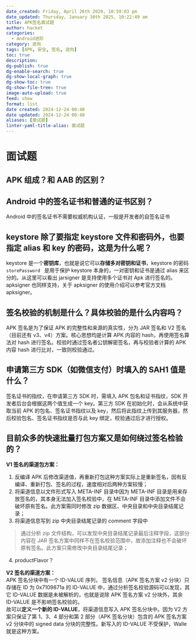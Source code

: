 ```yaml
---
date_created: Friday, April 26th 2020, 10:59:03 pm
date_updated: Thursday, January 30th 2025, 10:22:49 am
title: APK签名面试题
author: hacket
categories:
  - Android进阶
category: 逆向
tags: [APK, 安全, 签名, 逆向]
toc: true
description: 
dg-publish: true
dg-enable-search: true
dg-show-local-graph: true
dg-show-toc: true
dg-show-file-tree: true
image-auto-upload: true
feed: show
format: list
date created: 2024-12-24 00:40
date updated: 2024-12-24 00:40
aliases: [面试题]
linter-yaml-title-alias: 面试题
---
```


# 面试题

## APK 组成？和 AAB 的区别？

## Android 中的签名证书和普通的证书区别？

Android 中的签名证书不需要权威机构认证，一般是开发者的自签名证书

## keystore 除了要指定 keystore 文件和密码外，也要指定 alias 和 key 的密码，这是为什么呢？

keystore 是一个**密钥库**，也就是说它可以**存储多对密钥和证书**，keystore 的密码 ` storePassword  ` 是用于保护 keystore 本身的，一对密钥和证书是通过 alias 来区分的。从这里可以看出 jarsigner 是支持使用多个证书对 Apk 进行签名的。apksigner 也同样支持，关于 apksigner 的使用介绍可以参考官方文档 apksigner。

## 签名校验的机制是什么？具体校验的是什么内容吗？

APK 签名是为了保证 APK 的完整性和来源的真实性，分为 JAR 签名和 V2 签名（目前还有 v3、v4）方案。核心思想均是计算 APK 内容的 hash，再使用签名算法对 hash 进行签名。校验时通过签名者公钥解密签名，再与校验者计算的 APK 内容 hash 进行比对，一致则校验通过。

## 申请第三方 SDK（如微信支付）时填入的 SAH1 值是什么？

签名证书的指纹，在申请第三方 SDK 时，需填入 APK 包名和证书指纹，SDK 开发者后台会根据这两个值生成一个 key。第三方 SDK 在初始化时，会从系统中获取当前 APK 的包名、签名证书指纹以及 key，然后将此指纹上传到其服务器，然后校验包名、签名证书指纹是否与此 key 绑定，校验通过后才进行授权。

## 目前众多的快速批量打包方案又是如何绕过签名检验的？

**V1 签名的渠道包方案：**

1. 反编译 APK 后修改渠道值，再重新打包这种方案实际上是重新签名，因有反编译、重新打包、签名的过程，速度相对后两种方案较慢；
2. 将渠道信息以文件形式写入 META-INF 目录中因为 META-INF 目录是用来存放签名的，其本身无法加入签名校验中，在 META-INF 目录中添加文件不会破坏原有签名。此方案需同时修改 zip 数据区、中央目录和中央目录结尾记录；
3. 将渠道信息写到 zip 中央目录结尾记录的 comment 字段中

> 通过分析 zip 文件结构，可以发现中央目录结尾记录最后注释字段，这部分内容在 JAR 签名方案中同样不在签名校验范围中，故添加注释也不会破坏原有签名。此方案只需修改中央目录结尾记录；

4. productFlavor？

**V2 签名的渠道方案：**<br />APK 签名分块中有一个 ID-VALUE 序列， 签名信息（APK 签名方案 v2 分块）只存储在 ID 为 0x7109871a 的 ID-VALUE 中，通过分析签名校验源码可以发现，其它 ID-VALUE 数据是未被解析的，也就是说除 APK 签名方案 v2 分块外，其余 ID-VALUE 是不影响签名校验的。<br />故可以**定义一个新的 ID-VALUE**，将渠道信息写入 APK 签名分块中。因为 V2 方案只保证了第 1、3、4 部分和第 2 部分（APK 签名分块）包含的 APK 签名方案 v2 分块中的 signed data 分块的完整性。新写入的 ID-VALUE 不受保护，Walle 就是这种方案。
